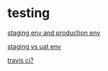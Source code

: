 # testing

[staging env and production env](https://softwareengineering.stackexchange.com/questions/117945/staging-environment-vs-production-environment)

[staging vs uat env](https://softwareengineering.stackexchange.com/questions/355103/whats-the-difference-between-staging-and-uat-environments)

[travis ci?](https://stackoverflow.com/questions/22587148/trying-to-understand-what-travis-ci-does-and-when-it-should-be-used)
